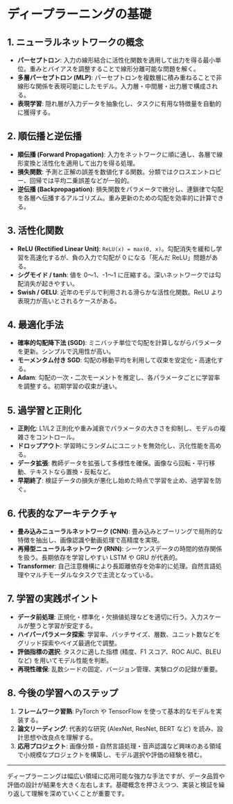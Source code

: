 # ディープラーニングの基礎

## 1. ニューラルネットワークの概念
- **パーセプトロン**: 入力の線形結合に活性化関数を適用して出力を得る最小単位。重みとバイアスを調整することで線形分離可能な問題を解く。
- **多層パーセプトロン (MLP)**: パーセプトロンを複数層に積み重ねることで非線形な関係を表現可能にしたモデル。入力層・中間層・出力層で構成される。
- **表現学習**: 隠れ層が入力データを抽象化し、タスクに有用な特徴量を自動的に獲得する。

## 2. 順伝播と逆伝播
- **順伝播 (Forward Propagation)**: 入力をネットワークに順に通し、各層で線形変換と活性化を適用して出力を得る処理。
- **損失関数**: 予測と正解の誤差を数値化する関数。分類ではクロスエントロピー、回帰では平均二乗誤差などが一般的。
- **逆伝播 (Backpropagation)**: 損失関数をパラメータで微分し、連鎖律で勾配を各層へ伝播するアルゴリズム。重み更新のための勾配を効率的に計算できる。

## 3. 活性化関数
- **ReLU (Rectified Linear Unit)**: `ReLU(x) = max(0, x)`。勾配消失を緩和し学習を高速化するが、負の入力で勾配が 0 になる「死んだ ReLU」問題がある。
- **シグモイド / tanh**: 値を 0〜1、-1〜1 に圧縮する。深いネットワークでは勾配消失が起きやすい。
- **Swish / GELU**: 近年のモデルで利用される滑らかな活性化関数。ReLU より表現力が高いとされるケースがある。

## 4. 最適化手法
- **確率的勾配降下法 (SGD)**: ミニバッチ単位で勾配を計算しながらパラメータを更新。シンプルで汎用性が高い。
- **モーメンタム付き SGD**: 勾配の移動平均を利用して収束を安定化・高速化する。
- **Adam**: 勾配の一次・二次モーメントを推定し、各パラメータごとに学習率を調整する。初期学習の収束が速い。

## 5. 過学習と正則化
- **正則化**: L1/L2 正則化や重み減衰でパラメータの大きさを抑制し、モデルの複雑さをコントロール。
- **ドロップアウト**: 学習時にランダムにユニットを無効化し、汎化性能を高める。
- **データ拡張**: 教師データを拡張して多様性を確保。画像なら回転・平行移動、テキストなら置換・反転など。
- **早期終了**: 検証データの損失が悪化し始めた時点で学習を止め、過学習を防ぐ。

## 6. 代表的なアーキテクチャ
- **畳み込みニューラルネットワーク (CNN)**: 畳み込みとプーリングで局所的な特徴を抽出し、画像認識や動画処理で高精度を実現。
- **再帰型ニューラルネットワーク (RNN)**: シーケンスデータの時間的依存関係を扱う。長期依存を学習しやすい LSTM や GRU が代表的。
- **Transformer**: 自己注意機構により長距離依存を効率的に処理。自然言語処理やマルチモーダルなタスクで主流となっている。

## 7. 学習の実践ポイント
- **データ前処理**: 正規化・標準化・欠損値処理などを適切に行う。入力スケールが整うと学習が安定する。
- **ハイパーパラメータ探索**: 学習率、バッチサイズ、層数、ユニット数などをグリッド探索やベイズ最適化で調整。
- **評価指標の選択**: タスクに適した指標 (精度、F1 スコア、ROC AUC、BLEU など) を用いてモデル性能を判断。
- **再現性確保**: 乱数シードの固定、バージョン管理、実験ログの記録が重要。

## 8. 今後の学習へのステップ
1. **フレームワーク習熟**: PyTorch や TensorFlow を使って基本的なモデルを実装する。
2. **論文リーディング**: 代表的な研究 (AlexNet, ResNet, BERT など) を読み、設計思想や改良点を理解する。
3. **応用プロジェクト**: 画像分類・自然言語処理・音声認識など興味のある領域で小規模なプロジェクトを構築し、モデル選択や評価の経験を積む。

---
ディープラーニングは幅広い領域に応用可能な強力な手法ですが、データ品質や評価の設計が結果を大きく左右します。基礎概念を押さえつつ、実装と検証を繰り返して理解を深めていくことが重要です。
